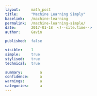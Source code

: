 ```yaml
---
layout: 	math_post
title:  	"Machine Learning Simply"
baselink:	/machine-learning
permalink:	/machine-learning-simple/
date:   	2017-01-18  <!--site.time-->
author:		Gavin	

published: 	false

visible:	1
simple:		true
stylised:	true
technical:	true

summary:		a
confidence:		a
warnings: 		a
categories:		a
---
```

